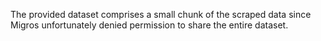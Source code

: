 The provided dataset comprises a small chunk of the scraped data since Migros unfortunately denied permission to share the entire dataset.